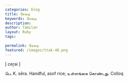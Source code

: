 ```yaml
---
categories: blog
title: சேறை
keywords: சேறை
description: 
author: Tamilan
layout: Ruby
tags: 
 
permalink: சேறை
featured: /images/ttak-48.png
---
```

  
[ ceṟai ]  
  
பெ. K. sēra. Handful, asof rice; உள்ளங்கை கொண்டது. Colloq